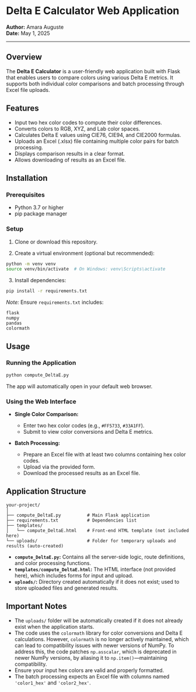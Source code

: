 # Delta E Calculator Web Application

**Author:** Amara Auguste  
**Date:** May 1, 2025

---

## Overview

The **Delta E Calculator** is a user-friendly web application built with Flask that enables users to compare colors using various Delta E metrics. It supports both individual color comparisons and batch processing through Excel file uploads.

## Features

- Input two hex color codes to compute their color differences.
- Converts colors to RGB, XYZ, and Lab color spaces.
- Calculates Delta E values using CIE76, CIE94, and CIE2000 formulas.
- Uploads an Excel (.xlsx) file containing multiple color pairs for batch processing.
- Displays comparison results in a clear format.
- Allows downloading of results as an Excel file.

## Installation

### Prerequisites

- Python 3.7 or higher
- pip package manager

### Setup

1. Clone or download this repository.

2. Create a virtual environment (optional but recommended):

```bash
python -m venv venv
source venv/bin/activate  # On Windows: venv\Scripts\activate
```

3. Install dependencies:

```bash
pip install -r requirements.txt
```

*Note:* Ensure `requirements.txt` includes:

```
flask
numpy
pandas
colormath
```

## Usage

### Running the Application

```bash
python compute_DeltaE.py
```

The app will automatically open in your default web browser.

### Using the Web Interface

- **Single Color Comparison:**
  - Enter two hex color codes (e.g., `#FF5733`, `#33A1FF`).
  - Submit to view color conversions and Delta E metrics.

- **Batch Processing:**
  - Prepare an Excel file with at least two columns containing hex color codes.
  - Upload via the provided form.
  - Download the processed results as an Excel file.

## Application Structure

```
your-project/
│
├── compute_DeltaE.py          # Main Flask application
├── requirements.txt           # Dependencies list
├── templates/
│   └── compute_DeltaE.html    # Front-end HTML template (not included here)
└── uploads/                   # Folder for temporary uploads and results (auto-created)
```

- **`compute_DeltaE.py`:** Contains all the server-side logic, route definitions, and color processing functions.
- **`templates/compute_DeltaE.html`:** The HTML interface (not provided here), which includes forms for input and upload.
- **`uploads/`:** Directory created automatically if it does not exist; used to store uploaded files and generated results.

## Important Notes

- The `uploads/` folder will be automatically created if it does not already exist when the application starts.
- The code uses the `colormath` library for color conversions and Delta E calculations. However, `colormath` is no longer actively maintained, which can lead to compatibility issues with newer versions of NumPy. To address this, the code patches `np.asscalar`, which is deprecated in newer NumPy versions, by aliasing it to `np.item()`—maintaining compatibility.
- Ensure your input hex colors are valid and properly formatted.
- The batch processing expects an Excel file with columns named `'color1_hex'` and `'color2_hex'`.
